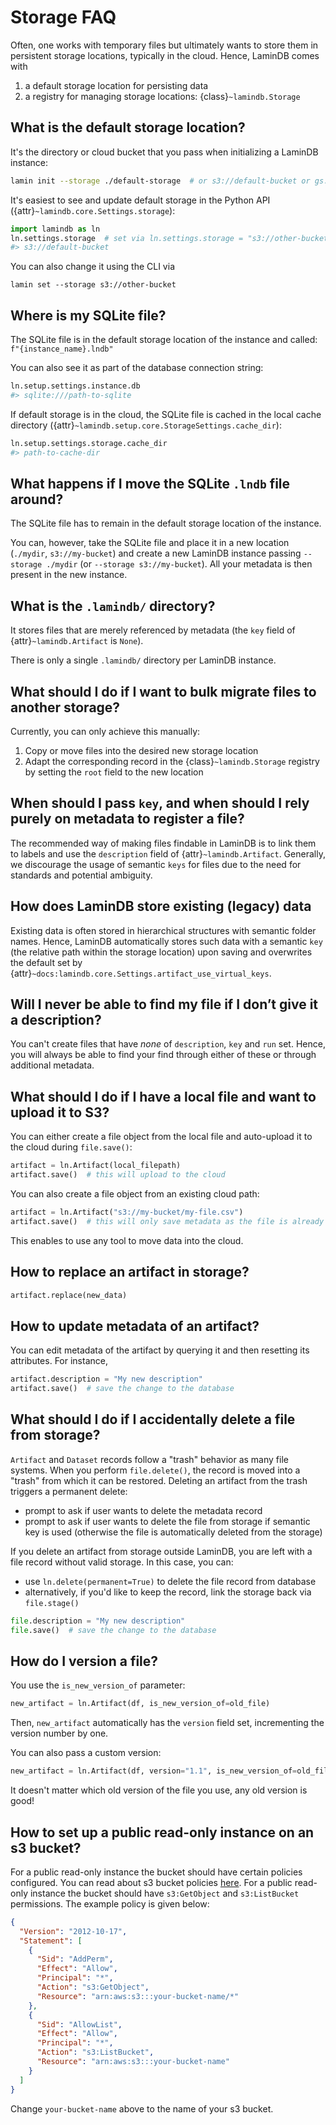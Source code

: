 # Storage FAQ

Often, one works with temporary files but ultimately wants to store them in persistent storage locations, typically in the cloud. Hence, LaminDB comes with

1. a default storage location for persisting data
2. a registry for managing storage locations: {class}`~lamindb.Storage`

## What is the default storage location?

It's the directory or cloud bucket that you pass when initializing a LaminDB instance:

```bash
lamin init --storage ./default-storage  # or s3://default-bucket or gs://default-bucket
```

It's easiest to see and update default storage in the Python API ({attr}`~lamindb.core.Settings.storage`):

```python
import lamindb as ln
ln.settings.storage  # set via ln.settings.storage = "s3://other-bucket"
#> s3://default-bucket
```

You can also change it using the CLI via

```
lamin set --storage s3://other-bucket
```

## Where is my SQLite file?

The SQLite file is in the default storage location of the instance and called: `f"{instance_name}.lndb"`

You can also see it as part of the database connection string:

```python
ln.setup.settings.instance.db
#> sqlite:///path-to-sqlite
```

If default storage is in the cloud, the SQLite file is cached in the local cache directory ({attr}`~lamindb.setup.core.StorageSettings.cache_dir`):

```python
ln.setup.settings.storage.cache_dir
#> path-to-cache-dir
```

## What happens if I move the SQLite `.lndb` file around?

The SQLite file has to remain in the default storage location of the instance.

You can, however, take the SQLite file and place it in a new location (`./mydir`, `s3://my-bucket`) and create a new LaminDB instance passing `--storage ./mydir` (or `--storage s3://my-bucket`). All your metadata is then present in the new instance.

## What is the `.lamindb/` directory?

It stores files that are merely referenced by metadata (the `key` field of {attr}`~lamindb.Artifact` is `None`).

There is only a single `.lamindb/` directory per LaminDB instance.

## What should I do if I want to bulk migrate files to another storage?

Currently, you can only achieve this manually:

1. Copy or move files into the desired new storage location
2. Adapt the corresponding record in the {class}`~lamindb.Storage` registry by setting the `root` field to the new location

## When should I pass `key`, and when should I rely purely on metadata to register a file?

The recommended way of making files findable in LaminDB is to link them to labels and use the `description` field of {attr}`~lamindb.Artifact`.
Generally, we discourage the usage of semantic `keys` for files due to the need for standards and potential ambiguity.

## How does LaminDB store existing (legacy) data

Existing data is often stored in hierarchical structures with semantic folder names.
Hence, LaminDB automatically stores such data with a semantic `key` (the relative path within the storage location) upon saving and overwrites the default set by {attr}`~docs:lamindb.core.Settings.artifact_use_virtual_keys`.

## Will I never be able to find my file if I don’t give it a description?

You can't create files that have _none_ of `description`, `key` and `run` set.
Hence, you will always be able to find your find through either of these or
through additional metadata.

## What should I do if I have a local file and want to upload it to S3?

You can either create a file object from the local file and auto-upload it to the cloud during `file.save()`:

```python
artifact = ln.Artifact(local_filepath)
artifact.save()  # this will upload to the cloud
```

You can also create a file object from an existing cloud path:

```python
artifact = ln.Artifact("s3://my-bucket/my-file.csv")
artifact.save()  # this will only save metadata as the file is already in registered storage
```

This enables to use any tool to move data into the cloud.

## How to replace an artifact in storage?

```python
artifact.replace(new_data)
```

## How to update metadata of an artifact?

You can edit metadata of the artifact by querying it and then resetting its attributes. For instance,

```python
artifact.description = "My new description"
artifact.save()  # save the change to the database
```

## What should I do if I accidentally delete a file from storage?

`Artifact` and `Dataset` records follow a "trash" behavior as many file systems. When you perform `file.delete()`, the record is moved into a "trash" from which it can be restored. Deleting an artifact from the trash triggers a permanent delete:

- prompt to ask if user wants to delete the metadata record
- prompt to ask if user wants to delete the file from storage if semantic key is used (otherwise the file is automatically deleted from the storage)

If you delete an artifact from storage outside LaminDB, you are left with a file record without valid storage. In this case, you can:

- use `ln.delete(permanent=True)` to delete the file record from database
- alternatively, if you'd like to keep the record, link the storage back via `file.stage()`

```python
file.description = "My new description"
file.save()  # save the change to the database
```

## How do I version a file?

You use the `is_new_version_of` parameter:

```python
new_artifact = ln.Artifact(df, is_new_version_of=old_file)
```

Then, `new_artifact` automatically has the `version` field set, incrementing the version number by one.

You can also pass a custom version:

```python
new_artifact = ln.Artifact(df, version="1.1", is_new_version_of=old_file)
```

It doesn't matter which old version of the file you use, any old version is good!

## How to set up a public read-only instance on an s3 bucket?

For a public read-only instance the bucket should have certain policies configured.
You can read about s3 bucket policies [here](https://docs.aws.amazon.com/AmazonS3/latest/userguide/bucket-policies.html). For a public read-only instance the bucket should have `s3:GetObject` and `s3:ListBucket` permissions. The example policy is given below:

```json
{
  "Version": "2012-10-17",
  "Statement": [
    {
      "Sid": "AddPerm",
      "Effect": "Allow",
      "Principal": "*",
      "Action": "s3:GetObject",
      "Resource": "arn:aws:s3:::your-bucket-name/*"
    },
    {
      "Sid": "AllowList",
      "Effect": "Allow",
      "Principal": "*",
      "Action": "s3:ListBucket",
      "Resource": "arn:aws:s3:::your-bucket-name"
    }
  ]
}
```

Change `your-bucket-name` above to the name of your s3 bucket.
